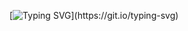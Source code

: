 [![Typing SVG](https://readme-typing-svg.demolab.com?font=Fira+Code&weight=600&pause=1000&color=0D070C&background=FA92E9&center=verdadeiro&vCenter=verdadeiro&repeat=verdadeiro&width=435&lines=Ol%C3%A1%2C+Mundo!+%F0%9F%91%8B%F0%9F%98%83;Meu+nome+%C3%A9+Isabel+Cristina+de+Barros;Sou+farmac%C3%AAutica+cl%C3%ADnica+em+transi%C3%A7%C3%A3o+de+carreira.;Estudante+de;An%C3%A1lise+e+Desenvolvimento+de+Sistemas.;Aprendendo+An%C3%A1lise+de+Dados+na+SoulCode+Academy;Amo+m%C3%BAsica+%F0%9F%92%96%F0%9F%92%96+;Estou+aprendendo+a+tocar+piano+e+viol%C3%A3o.)](https://git.io/typing-svg)
